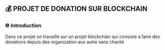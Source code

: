 ## :moneybag: PROJET DE DONATION SUR BLOCKCHAIN
### :globe_with_meridians: Introduction
Dans ce projet on travaillé sur un projet blockchain qui consiste a faire des donations depuis des organization aux autre sans charité 
